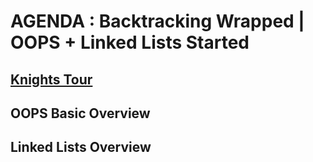 # AGENDA : Backtracking Wrapped | OOPS + Linked Lists Started

## [Knights Tour](https://thatbeautifuldream.github.io/pepcoding-dsa/lecture-033/knights-tour.html)

## OOPS Basic Overview

## Linked Lists Overview
